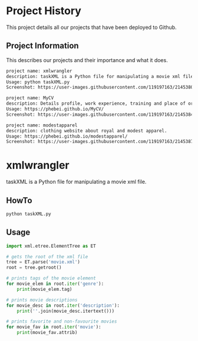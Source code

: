 # Project History

This project details all our projects that have been deployed to Github.

## Project Information

This describes our projects and their importance and what it does.

```bash
project name: xmlwrangler
description: taskXML is a Python file for manipulating a movie xml file.
Usage: python taskXML.py
Screenshot: https://user-images.githubusercontent.com/119197163/214538067-028b57b1-67dc-451d-8e8a-2f5dd46a7ae7.PNG
```
```bash
project name: MyCV
description: Details profile, work experience, training and place of origin.
Usage: https://phebei.github.io/MyCV/
Screenshot: https://user-images.githubusercontent.com/119197163/214538483-9bece26b-af6d-4964-aae9-569e9ad53385.PNG
```
```bash
project name: modestapparel
description: clothing website about royal and modest apparel.
Usage: https://phebei.github.io/modestapparel/
Screenshot: https://user-images.githubusercontent.com/119197163/214538733-9bee0ca5-fbca-4691-9b85-3c6cad8420cd.PNG
```

# xmlwrangler

taskXML is a Python file for manipulating a movie xml file.

## HowTo

```bash
python taskXML.py
```

## Usage

```python
import xml.etree.ElementTree as ET

# gets the root of the xml file
tree = ET.parse('movie.xml')
root = tree.getroot()

# prints tags of the movie element
for movie_elem in root.iter('genre'):
    print(movie_elem.tag)

# prints movie descriptions
for movie_desc in root.iter('description'):
    print(''.join(movie_desc.itertext()))

# prints favorite and non-favourite movies
for movie_fav in root.iter('movie'):
    print(movie_fav.attrib)
```
